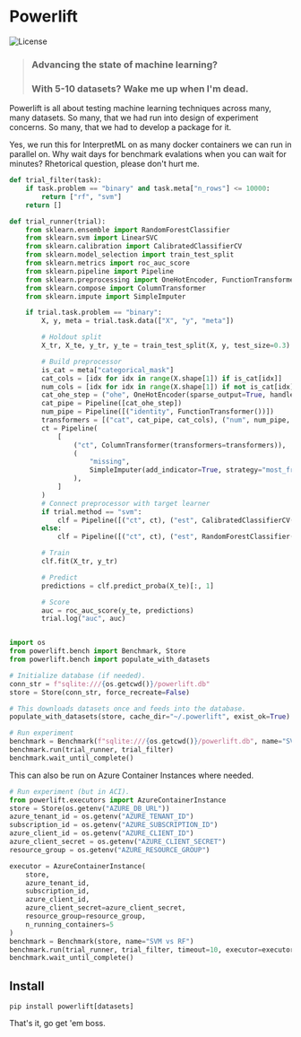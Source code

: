 # Powerlift

![License](https://img.shields.io/github/license/interpretml/interpret.svg?style=flat-square)
<br/>
> ### Advancing the state of machine learning?
> ### With 5-10 datasets? Wake me up when I'm dead.

Powerlift is all about testing machine learning techniques across many, many datasets. So many, that we had run into design of experiment concerns. So many, that we had to develop a package for it.

Yes, we run this for InterpretML on as many docker containers we can run in parallel on. Why wait days for benchmark evalations when you can wait for minutes? Rhetorical question, please don't hurt me.

```python
def trial_filter(task):
    if task.problem == "binary" and task.meta["n_rows"] <= 10000:
        return ["rf", "svm"]
    return []

def trial_runner(trial):
    from sklearn.ensemble import RandomForestClassifier
    from sklearn.svm import LinearSVC
    from sklearn.calibration import CalibratedClassifierCV
    from sklearn.model_selection import train_test_split
    from sklearn.metrics import roc_auc_score
    from sklearn.pipeline import Pipeline
    from sklearn.preprocessing import OneHotEncoder, FunctionTransformer
    from sklearn.compose import ColumnTransformer
    from sklearn.impute import SimpleImputer

    if trial.task.problem == "binary":
        X, y, meta = trial.task.data(["X", "y", "meta"])

        # Holdout split
        X_tr, X_te, y_tr, y_te = train_test_split(X, y, test_size=0.3)

        # Build preprocessor
        is_cat = meta["categorical_mask"]
        cat_cols = [idx for idx in range(X.shape[1]) if is_cat[idx]]
        num_cols = [idx for idx in range(X.shape[1]) if not is_cat[idx]]
        cat_ohe_step = ("ohe", OneHotEncoder(sparse_output=True, handle_unknown="ignore"))
        cat_pipe = Pipeline([cat_ohe_step])
        num_pipe = Pipeline([("identity", FunctionTransformer())])
        transformers = [("cat", cat_pipe, cat_cols), ("num", num_pipe, num_cols)]
        ct = Pipeline(
            [
                ("ct", ColumnTransformer(transformers=transformers)),
                (
                    "missing",
                    SimpleImputer(add_indicator=True, strategy="most_frequent"),
                ),
            ]
        )
        # Connect preprocessor with target learner
        if trial.method == "svm":
            clf = Pipeline([("ct", ct), ("est", CalibratedClassifierCV(LinearSVC()))])
        else:
            clf = Pipeline([("ct", ct), ("est", RandomForestClassifier())])

        # Train
        clf.fit(X_tr, y_tr)

        # Predict
        predictions = clf.predict_proba(X_te)[:, 1]

        # Score
        auc = roc_auc_score(y_te, predictions)
        trial.log("auc", auc)


import os
from powerlift.bench import Benchmark, Store
from powerlift.bench import populate_with_datasets

# Initialize database (if needed).
conn_str = f"sqlite:///{os.getcwd()}/powerlift.db"
store = Store(conn_str, force_recreate=False)

# This downloads datasets once and feeds into the database.
populate_with_datasets(store, cache_dir="~/.powerlift", exist_ok=True)

# Run experiment
benchmark = Benchmark(f"sqlite:///{os.getcwd()}/powerlift.db", name="SVM vs RF")
benchmark.run(trial_runner, trial_filter)
benchmark.wait_until_complete()
```

This can also be run on Azure Container Instances where needed.
```python
# Run experiment (but in ACI).
from powerlift.executors import AzureContainerInstance
store = Store(os.getenv("AZURE_DB_URL"))
azure_tenant_id = os.getenv("AZURE_TENANT_ID")
subscription_id = os.getenv("AZURE_SUBSCRIPTION_ID")
azure_client_id = os.getenv("AZURE_CLIENT_ID")
azure_client_secret = os.getenv("AZURE_CLIENT_SECRET")
resource_group = os.getenv("AZURE_RESOURCE_GROUP")

executor = AzureContainerInstance(
    store,
    azure_tenant_id,
    subscription_id,
    azure_client_id,
    azure_client_secret=azure_client_secret,
    resource_group=resource_group,
    n_running_containers=5
)
benchmark = Benchmark(store, name="SVM vs RF")
benchmark.run(trial_runner, trial_filter, timeout=10, executor=executor)
benchmark.wait_until_complete()
```

## Install
`pip install powerlift[datasets]`

That's it, go get 'em boss.